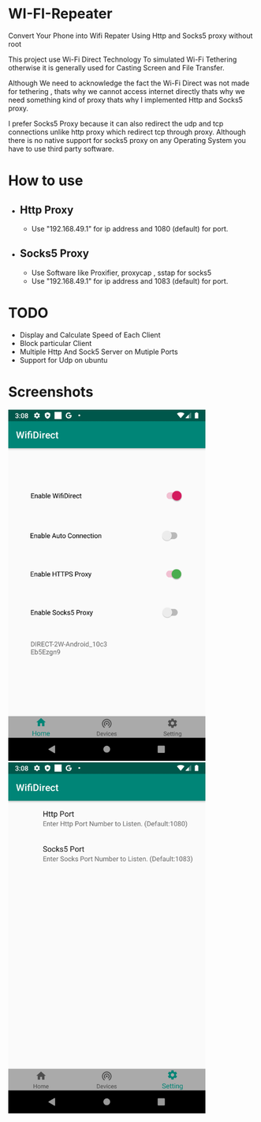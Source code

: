 # WI-FI-Repeater
Convert Your Phone into Wifi Repater Using Http and Socks5 proxy without root

This project use Wi-Fi Direct Technology To simulated Wi-Fi Tethering otherwise it is generally used for  Casting Screen  and File Transfer.

Although We need to acknowledge the fact the Wi-Fi Direct was not made for tethering , thats why we cannot access internet directly thats why we need something kind of proxy
thats why I implemented Http and Socks5 proxy.

I prefer Socks5 Proxy because it can also redirect the udp and tcp connections unlike http proxy which redirect tcp through proxy. Although there is no native support for socks5 proxy on any Operating System
you have to use third party software.

# How to use 
 - ## Http Proxy
    - Use "192.168.49.1" for ip address and 1080 (default) for port.
 - ## Socks5 Proxy
    - Use Software like Proxifier, proxycap , sstap for socks5 
    - Use "192.168.49.1" for ip address and 1083 (default) for port.
 
# TODO
 - Display and Calculate Speed of Each Client
 - Block particular Client
 - Multiple Http And Sock5 Server on Mutiple Ports
 - Support for Udp on ubuntu
 
# Screenshots
<img src="https://github.com/Niks77/WI-FI-Repeater/blob/development/Screenshots/1?raw=true" alt="drawing" width="400"/>
<img src="https://github.com/Niks77/WI-FI-Repeater/blob/development/Screenshots/2?raw=true" alt="drawing" width="400"/>

 
